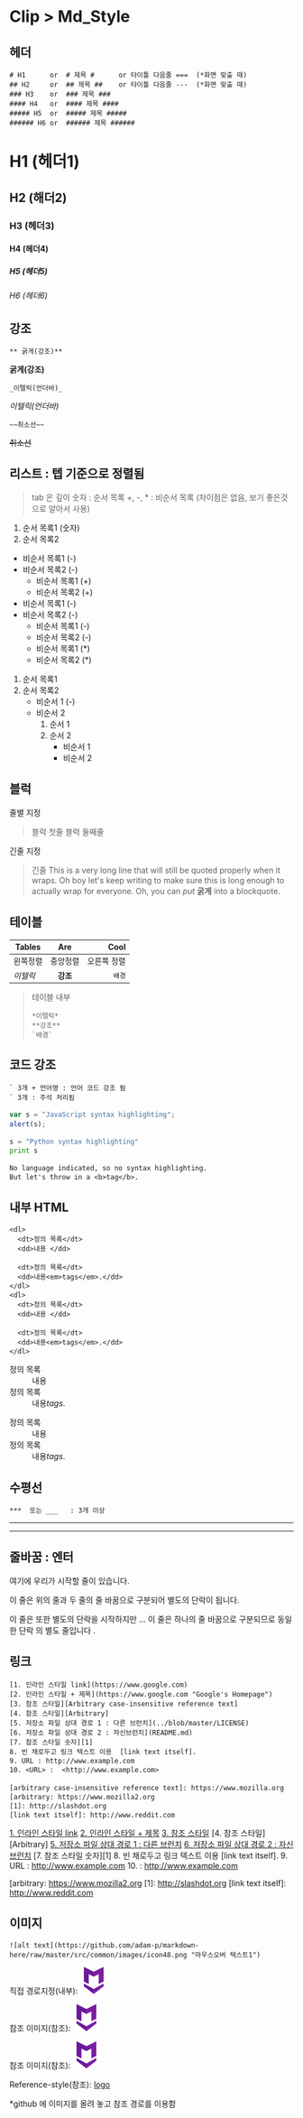 # Clip > Md_Style

헤더
-----------------------------------  

```
# H1      or  # 제목 #      or 타이틀 다음줄 ===  (*화면 맞출 때)
## H2     or  ## 제목 ##    or 타이틀 다음줄 ---  (*화면 맞출 때)
### H3    or  ### 제목 ###
#### H4   or  #### 제목 ####
##### H5  or  ##### 제목 #####
###### H6 or  ###### 제목 ######
```  
# H1 (헤더1)
## H2 (해더2)
### H3 (헤더3)
#### H4 (헤더4)
##### H5 (헤더5)
###### H6 (헤더6)

강조
-----------------------------------

```
** 굵게(강조)**
```
**굵게(강조)**

```
_이텔릭(언더바)_
```
_이텔릭(언더바)_

```
~~취소선~~
```
~~취소선~~

리스트 : 텝 기준으로 정렬됨
-----------------------------------

> tab 은 깊이
> 숫자 : 순서 목록
> +, -, * : 비순서 목록  (차이점은 없음, 보기 좋은것으로 알아서 사용)

1. 순서 목록1 (숫자)
2. 순서 목록2 
- 비순서 목록1 (-)
- 비순서 목록2 (-)
    + 비순서 목록1 (+)
    + 비순서 목록2 (+)
- 비순서 목록1  (-)
- 비순서 목록2 (-)
    - 비순서 목록1 (-)
    - 비순서 목록2 (-)
    * 비순서 목록1 (*)
    * 비순서 목록2 (*)
1. 순서 목록1
2. 순서 목록2
    - 비순서 1 (-)
    - 비순서 2
        1. 순서 1
        2. 순서 2
            + 비순서 1
            + 비순서 2

블럭
-----------------------------------
줄별 지정
> 블럭 첫줄
> 블럭 둘째줄

긴줄 지정
> 긴줄 This is a very long line that will still be quoted properly when 
it wraps. Oh boy let's keep writing to make sure this is long enough 
to actually wrap for everyone. Oh, you can *put* **굵게** into a blockquote. 


테이블
-----------------------------------

| Tables        | Are           | Cool  |
| ------------- |:-------------:| -----:|
| 왼쪽정렬          | 중앙정렬      | 오른쪽 정렬 |
| *이텔릭*         | **강조**     |   `배경` |

> 테이블 내부
> ```
> *이텔릭*   
> **강조** 
> `배경`
> ```

코드 강조
-----------------------------------

```
` 3개 + 언어명 : 언어 코드 강조 됨 
` 3개 : 주석 처리됨
```

```javascript
var s = "JavaScript syntax highlighting";
alert(s);
```

```python
s = "Python syntax highlighting"
print s
```
 
```
No language indicated, so no syntax highlighting. 
But let's throw in a <b>tag</b>.
```


내부 HTML
-----------------------------------

```
<dl>
  <dt>정의 목록</dt>
  <dd>내용 </dd>

  <dt>정의 목록</dt>
  <dd>내용<em>tags</em>.</dd>
</dl>
<dl>
  <dt>정의 목록</dt>
  <dd>내용 </dd>

  <dt>정의 목록</dt>
  <dd>내용<em>tags</em>.</dd>
</dl>
```
<dl>
  <dt>정의 목록</dt>
  <dd>내용 </dd>

  <dt>정의 목록</dt>
  <dd>내용<em>tags</em>.</dd>
</dl>
<dl>
  <dt>정의 목록</dt>
  <dd>내용 </dd>

  <dt>정의 목록</dt>
  <dd>내용<em>tags</em>.</dd>
</dl>

수평선
-----------------------------------
```
***  또는 ___   : 3개 이상
```
***
___



줄바꿈 : 엔터
-----------------------------------

여기에 우리가 시작할 줄이 있습니다.

이 줄은 위의 줄과 두 줄의 줄 바꿈으로 구분되어 별도의 단락이 됩니다.

이 줄은 또한 별도의 단락을 시작하지만 ... 
이 줄은 하나의 줄 바꿈으로 구분되므로 동일한 단락 의 별도 줄입니다 .

링크
-----------------------------------
```
[1. 인라인 스타일 link](https://www.google.com)
[2. 인라인 스타일 + 제목](https://www.google.com "Google's Homepage")
[3. 참조 스타일][Arbitrary case-insensitive reference text]
[4. 참조 스타일][Arbitrary]
[5. 저장소 파일 상대 경로 1 : 다른 브런치](../blob/master/LICENSE)
[6. 저장소 파일 상대 경로 2 : 자신브런치](README.md)
[7. 참조 스타일 숫자][1]
8. 빈 채로두고 링크 텍스트 이용  [link text itself].
9. URL : http://www.example.com 
10. <URL> :  <http://www.example.com> 

[arbitrary case-insensitive reference text]: https://www.mozilla.org
[arbitrary: https://www.mozilla2.org
[1]: http://slashdot.org
[link text itself]: http://www.reddit.com
```

[1. 인라인 스타일 link](https://www.google.com)
[2. 인라인 스타일 + 제목](https://www.google.com "Google's Homepage")
[3. 참조 스타일][Arbitrary case-insensitive reference text]
[4. 참조 스타일][Arbitrary]
[5. 저장소 파일 상대 경로 1 : 다른 브런치](../blob/master/LICENSE)
[6. 저장소 파일 상대 경로 2 : 자신브런치](README.md)
[7. 참조 스타일 숫자][1]
8. 빈 채로두고 링크 텍스트 이용  [link text itself].
9. URL : http://www.example.com 
10. <URL> :  <http://www.example.com> 

[arbitrary case-insensitive reference text]: https://www.mozilla.org
[arbitrary: https://www.mozilla2.org
[1]: http://slashdot.org
[link text itself]: http://www.reddit.com

이미지
-----------------------------------
```
![alt text](https://github.com/adam-p/markdown-here/raw/master/src/common/images/icon48.png "마우스오버 텍스트1")
```
직접 경로지정(내부): 
![alt text](https://github.com/adam-p/markdown-here/raw/master/src/common/images/icon48.png "마우스오버 텍스트1")

참조 이미지(참조): 
![alt text][logo]

참조 이미지(참조): 
![logo]

Reference-style(참조): 
[logo]

[logo]: https://github.com/adam-p/markdown-here/raw/master/src/common/images/icon48.png "L마우스오버 텍스트2"

*github 에 이미지를 올려 놓고 참조 경로를 이용함
